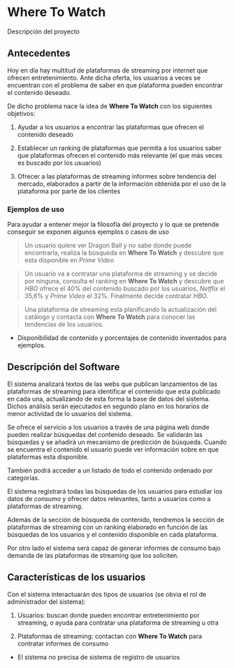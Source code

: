 # Where To Watch

Descripción del proyecto

## Antecedentes

Hoy en día hay multitud de plataformas de streaming por internet que ofrecen entretenimiento. Ante dicha oferta, los usuarios a veces se encuentran con el problema de saber en que plataforma pueden encontrar el contenido deseado.

De dicho problema nace la idea de **Where To Watch** con los siguientes objetivos:

1. Ayudar a los usuarios a encontrar las plataformas que ofrecen el contenido deseado

2. Establecer un ranking de plataformas que permita a los usuarios saber que plataformas ofrecen el contenido más relevante (el que más veces es buscado por los usuarios)

3. Ofrecer a las plataformas de streaming informes sobre tendencia del mercado, elaborados a partir de la información obtenida por el uso de la plataforma por parte de los clientes

### Ejemplos de uso

Para ayudar a entener mejor la filosofía del proyecto y lo que se pretende conseguir se exponen algunos ejemplos o casos de uso

> Un usuario quiere ver Dragon Ball y no sabe donde puede encontrarla, realiza la búsqueda en **Where To Watch** y descubre que esta disponible en *Prime Video*

> Un usuario va a contratar una plataforma de streaming y se decide por ninguna, consulta el ranking en **Where To Watch** y descubre que *HBO* ofrece el 40% del contenido buscado por los usuarios, *Netflix* el 35,6% y *Prime Video* el 32%. Finalmente decide contratar *HBO*.

> Una plataforma de streaming esta planificando la actualización del catálogo y contacta con **Where To Watch** para conocer las tendencias de los usuarios.

* Disponibilidad de contenido y porcentajes de contenido inventados para ejemplos.

## Descripción del Software

El sistema analizará textos de las webs que publican lanzamientos de las plataformas de streaming para identificar el contenido que esta publicado en cada una, actualizando de esta forma la base de datos del sistema. Dichos análisis serán ejecutados en segundo plano en los horarios de menor actividad de lo usuarios del sistema.

Se ofrece el servicio a los usuarios a través de una página web donde pueden realizar búsquedas del contenido deseado. Se validarán las búsquedas y se añadirá un mecanismo de predicción de búsqueda. Cuando se encuentra el contenido el usuario puede ver información sobre en que plataformas esta disponible.

También podrá acceder a un listado de todo el contenido ordenado por categorías.

El sistema registrará todas las búsquedas de los usuarios para estudiar los datos de *consumo* y ofrecer datos relevantes, tanto a usuarios como a plataformas de streaming.

Además de la sección de búsqueda de contenido, tendremos la sección de plataformas de streaming con un ranking elaborado en función de las búsquedas de los usuarios y el contenido disponible en cada plataforma.

Por otro lado el sistema será capaz de generar informes de consumo bajo demanda de las plataformas de streaming que los soliciten.

## Características de los usuarios

Con el sistema interactuarán dos tipos de usuarios (se obvia el rol de administrador del sistema):

1. Usuarios: buscan donde pueden encontrar entretenimiento por streaming, o ayuda para contratar una plataforma de streaming u otra

2. Plataformas de streaming: contactan con **Where To Watch** para contratar informes de consumo

* El sistema no precisa de sistema de registro de usuarios
